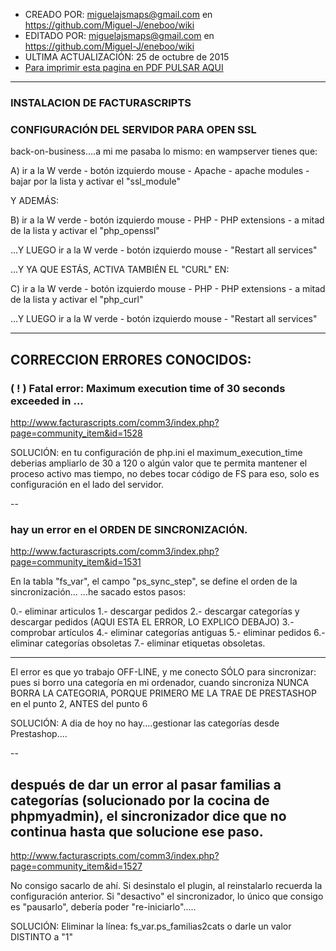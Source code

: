 * CREADO POR: miguelajsmaps@gmail.com en https://github.com/Miguel-J/eneboo/wiki
* EDITADO POR: miguelajsmaps@gmail.com en https://github.com/Miguel-J/eneboo/wiki
* ULTIMA ACTUALIZACIÓN: 25 de octubre de 2015
* [Para imprimir esta pagina en PDF PULSAR AQUI](https://gitprint.com/Miguel-J/eneboo/wiki/FACTURASCRIPTS---Instalaci%C3%B3n-y-configuraci%C3%B3n)

----


### INSTALACION DE FACTURASCRIPTS

### CONFIGURACIÓN DEL SERVIDOR PARA OPEN SSL

back-on-business....a mi me pasaba lo mismo: en wampserver tienes que:

A) ir a la W verde - botón izquierdo mouse - Apache - apache modules - bajar por la lista y activar el "ssl_module" 

Y ADEMÁS:

B) ir a la W verde - botón izquierdo mouse - PHP - PHP extensions - a mitad de la lista y activar el "php_openssl" 

...Y LUEGO  ir a la W verde - botón izquierdo mouse - "Restart all services"

...Y YA QUE ESTÁS, ACTIVA TAMBIÉN EL "CURL" EN:

C)  ir a la W verde - botón izquierdo mouse - PHP - PHP extensions - a mitad de la lista y activar el "php_curl" 

...Y LUEGO  ir a la W verde - botón izquierdo mouse - "Restart all services"

-----
## CORRECCION ERRORES CONOCIDOS:

### ( ! ) Fatal error: Maximum execution time of 30 seconds exceeded in ...

http://www.facturascripts.com/comm3/index.php?page=community_item&id=1528

SOLUCIÓN: en tu configuración de php.ini el maximum_execution_time deberias ampliarlo de 30 a 120 o algún valor que te permita mantener el proceso activo mas tiempo, no debes tocar código de FS para eso, solo es configuración en el lado del servidor.

--

###  hay un error en el ORDEN DE SINCRONIZACIÓN.

http://www.facturascripts.com/comm3/index.php?page=community_item&id=1531

 En la tabla "fs_var", el campo "ps_sync_step", se define el orden de la sincronización...
 ...he sacado estos pasos:

 0.- eliminar articulos
 1.- descargar pedidos
 2.- descargar categorías y descargar pedidos (AQUI ESTA EL ERROR, LO EXPLICO DEBAJO)
 3.- comprobar artículos
 4.- eliminar categorías antiguas
 5.- eliminar pedidos
 6.- eliminar categorías obsoletas
 7.- eliminar etiquetas obsoletas.

 ----

 El error es que yo trabajo OFF-LINE, y me conecto SÓLO para sincronizar: pues si borro una categoría en mi ordenador, cuando sincroniza NUNCA BORRA LA CATEGORIA, PORQUE PRIMERO ME LA TRAE DE PRESTASHOP en el punto 2, ANTES del punto 6

SOLUCIÓN: A dia de hoy no hay....gestionar las categorías desde Prestashop....

--

##  después de dar un error al pasar familias a categorías (solucionado por la cocina de phpmyadmin), el sincronizador dice que no continua hasta que solucione ese paso.

http://www.facturascripts.com/comm3/index.php?page=community_item&id=1527

 No consigo sacarlo de ahí. 
 Si desinstalo el plugin, al reinstalarlo recuerda la configuración anterior. 
 Si "desactivo" el sincronizador, lo único que consigo es "pausarlo", debería poder "re-iniciarlo".....

SOLUCIÓN: Eliminar la línea: fs_var.ps_familias2cats o darle un valor DISTINTO a "1"
